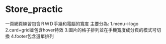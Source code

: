 # Store_practic
一頁網頁練習包含ＲＷＤ手幾和電腦的寬度
主要分為:
1.menu＋logo
2.card+grid並包含hover特效
3.圖片的格子排列並在手機寬度成分頁的模式可切換
4.footer包含選單排列
